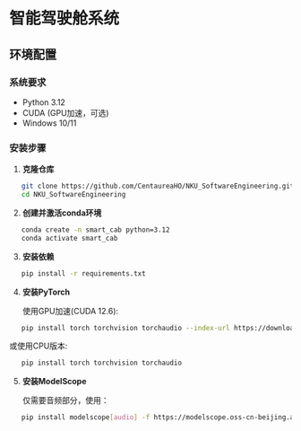 # 智能驾驶舱系统

## 环境配置

### 系统要求

- Python 3.12
- CUDA (GPU加速，可选)
- Windows 10/11

### 安装步骤

1. **克隆仓库**

```bash
   git clone https://github.com/CentaureaHO/NKU_SoftwareEngineering.git
   cd NKU_SoftwareEngineering
```

2. **创建并激活conda环境**

```bash
   conda create -n smart_cab python=3.12
   conda activate smart_cab
```

3. **安装依赖**

```bash
   pip install -r requirements.txt
```

4. **安装PyTorch**

   使用GPU加速(CUDA 12.6):

```bash
   pip install torch torchvision torchaudio --index-url https://download.pytorch.org/whl/cu126
```

   或使用CPU版本:

```bash
   pip install torch torchvision torchaudio
```

5. **安装ModelScope**

   仅需要音频部分，使用：

```bash
   pip install modelscope[audio] -f https://modelscope.oss-cn-beijing.aliyuncs.com/releases/repo.html
```
